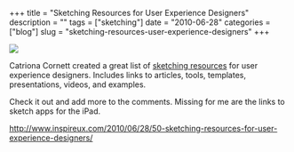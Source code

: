 +++
title = "Sketching Resources for User Experience Designers"
description = ""
tags = ["sketching"]
date = "2010-06-28"
categories = ["blog"]
slug = "sketching-resources-user-experience-designers"
+++



  <div class="notebook-screenshot"><a href="http://www.inspireux.com/2010/06/28/50-sketching-resources-for-user-experience-designers/"><img src="//media.konigi.com/bluga/wt4c28c77f30a14_large.jpg"/></a></div><p>Catriona Cornett created a great list of <a href="http://www.inspireux.com/2010/06/28/50-sketching-resources-for-user-experience-designers/">sketching resources</a> for user experience designers. Includes links to articles, tools, templates, presentations, videos, and examples.</p>

<p>Check it out and add more to the comments. Missing for me are the links to sketch apps for the iPad.</p>

    
  <a href="http://www.inspireux.com/2010/06/28/50-sketching-resources-for-user-experience-designers/">http://www.inspireux.com/2010/06/28/50-sketching-resources-for-user-experience-designers/</a>
